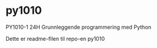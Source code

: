 # py1010
PY1010-1 24H Grunnleggende programmering med Python

Dette er readme-filen til repo-en py1010
